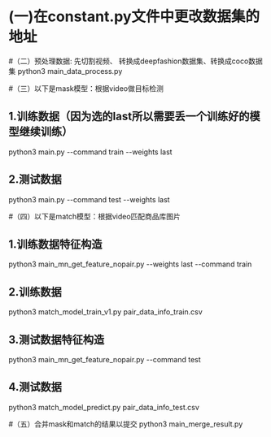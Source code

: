 # (一)在constant.py文件中更改数据集的地址
  
#（二）预处理数据: 先切割视频、 转换成deepfashion数据集、转换成coco数据集
python3 main_data_process.py

#（三）以下是mask模型：根据video做目标检测
## 1.训练数据（因为选的last所以需要丢一个训练好的模型继续训练）
python3 main.py --command train --weights last
## 2.测试数据
python3 main.py --command test --weights last

#（四）以下是match模型：根据video匹配商品库图片
## 1.训练数据特征构造
python3 main_mn_get_feature_nopair.py  --weights last --command train
## 2.训练数据
python3 match_model_train_v1.py pair_data_info_train.csv
## 3.测试数据特征构造
python3 main_mn_get_feature_nopair.py --command test
## 4.测试数据
python3 match_model_predict.py pair_data_info_test.csv

#（五）合并mask和match的结果以提交
python3 main_merge_result.py